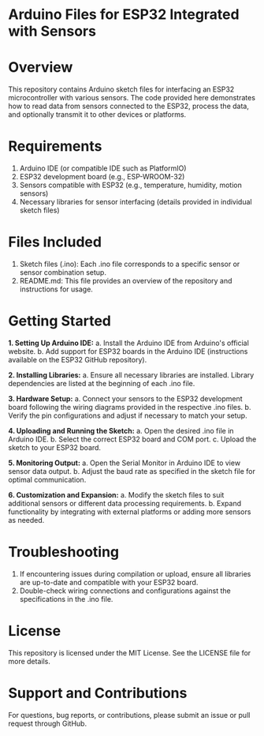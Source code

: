# Arduino Files for ESP32 Integrated with Sensors
# Overview
This repository contains Arduino sketch files for interfacing an ESP32 microcontroller with various sensors. The code provided here demonstrates how to read data from sensors connected to the ESP32, process the data, and optionally transmit it to other devices or platforms.

# Requirements
  1. Arduino IDE (or compatible IDE such as PlatformIO)
  2. ESP32 development board (e.g., ESP-WROOM-32)
  3. Sensors compatible with ESP32 (e.g., temperature, humidity, motion sensors)
  4. Necessary libraries for sensor interfacing (details provided in individual sketch files)

# Files Included  
  1. Sketch files (.ino): Each .ino file corresponds to a specific sensor or sensor combination setup.
  2. README.md: This file provides an overview of the repository and instructions for usage.

# Getting Started
  
  **1. Setting Up Arduino IDE:**
       a. Install the Arduino IDE from Arduino's official website.
       b. Add support for ESP32 boards in the Arduino IDE (instructions available on the ESP32 GitHub repository).

  **2. Installing Libraries:**
         a. Ensure all necessary libraries are installed. Library dependencies are listed at the beginning of each .ino file.

  **3. Hardware Setup:**
         a. Connect your sensors to the ESP32 development board following the wiring diagrams provided in the respective .ino files.
         b. Verify the pin configurations and adjust if necessary to match your setup.

  **4. Uploading and Running the Sketch:**
        a. Open the desired .ino file in Arduino IDE.
        b. Select the correct ESP32 board and COM port.
        c. Upload the sketch to your ESP32 board.

  **5. Monitoring Output:**
        a. Open the Serial Monitor in Arduino IDE to view sensor data output.
        b. Adjust the baud rate as specified in the sketch file for optimal communication.

  **6. Customization and Expansion:**
         a. Modify the sketch files to suit additional sensors or different data processing requirements.
         b. Expand functionality by integrating with external platforms or adding more sensors as needed.

# Troubleshooting
  1. If encountering issues during compilation or upload, ensure all libraries are up-to-date and compatible with your ESP32 board.
  2. Double-check wiring connections and configurations against the specifications in the .ino file.
# License
This repository is licensed under the MIT License. See the LICENSE file for more details.
# Support and Contributions 
For questions, bug reports, or contributions, please submit an issue or pull request through GitHub.
